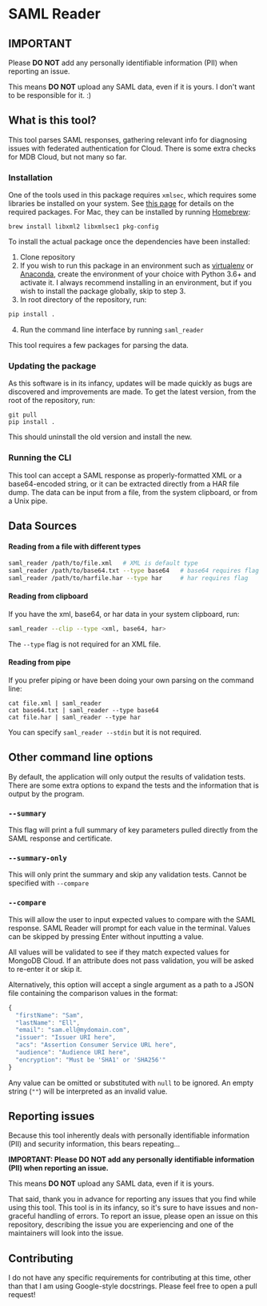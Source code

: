 # SAML Reader

## **IMPORTANT**
Please **DO NOT** add any personally identifiable information (PII) when reporting an issue.

This means **DO NOT** upload any SAML data, even if it is yours. I don't want to be responsible
for it. :)

## What is this tool?
This tool parses SAML responses, gathering relevant info for diagnosing issues with federated authentication for Cloud.
There is some extra checks for MDB Cloud, but not many so far.

### Installation

One of the tools used in this package requires `xmlsec`, which requires some libraries be installed on your system. See [this page](https://pypi.org/project/xmlsec/) for details on the required packages. For Mac, they can be installed by running [Homebrew](https://brew.sh/):

```
brew install libxml2 libxmlsec1 pkg-config
```

To install the actual package once the dependencies have been installed:

1. Clone repository
2. If you wish to run this package in an environment such as [virtualenv](https://packaging.python.org/guides/installing-using-pip-and-virtual-environments/) or [Anaconda](https://docs.conda.io/projects/conda/en/latest/user-guide/getting-started.html), create the environment of your choice with Python 3.6+ and activate it. I always recommend installing in an environment, but if you wish to install the package globally, skip to step 3.
3. In root directory of the repository, run:
```bash
pip install .
```
4. Run the command line interface by running `saml_reader`

This tool requires a few packages for parsing the data.

### Updating the package

As this software is in its infancy, updates will be made quickly as bugs are discovered and improvements are made. To get the latest version, from the root of the repository, run:

```
git pull
pip install .
```

This should uninstall the old version and install the new.

### Running the CLI

This tool can accept a SAML response as properly-formatted XML or
a base64-encoded string, or it can be extracted directly from a HAR file dump. 
The data can be input from a file, from the system clipboard,
or from a Unix pipe.

## Data Sources
#### Reading from a file with different types

```bash
saml_reader /path/to/file.xml   # XML is default type
saml_reader /path/to/base64.txt --type base64   # base64 requires flag
saml_reader /path/to/harfile.har --type har     # har requires flag
```

#### Reading from clipboard

If you have the xml, base64, or har data in your system clipboard, run:

```bash
saml_reader --clip --type <xml, base64, har>
```

The `--type` flag is not required for an XML file.

#### Reading from pipe

If you prefer piping or have been doing your own parsing on the command line:

```
cat file.xml | saml_reader
cat base64.txt | saml_reader --type base64
cat file.har | saml_reader --type har
```

You can specify `saml_reader --stdin` but it is not required. 

## Other command line options

By default, the application will only output the results of validation
tests. There are some extra options to expand the tests and the information
that is output by the program.

### `--summary`

This flag will print a full summary of key parameters pulled directly from the SAML 
response and certificate.

### `--summary-only`

This will only print the summary and skip any validation tests. Cannot be specified
with `--compare`

### `--compare`

This will allow the user to input expected values to compare with the SAML response.
SAML Reader will prompt for each value in the terminal. Values can
be skipped by pressing Enter without inputting a value.

All values will be validated to see if they match expected values for MongoDB Cloud.
If an attribute does not pass validation, you will be asked to re-enter it or skip it.

Alternatively, this option will accept a single argument as a path to a JSON file containing the
comparison values in the format:

```javascript
{
  "firstName": "Sam",
  "lastName": "Ell",
  "email": "sam.ell@mydomain.com",
  "issuer": "Issuer URI here",
  "acs": "Assertion Consumer Service URL here",
  "audience": "Audience URI here",
  "encryption": "Must be 'SHA1' or 'SHA256'"
} 
```

Any value can be omitted or substituted with `null` to be ignored. 
An empty string (`""`) will be interpreted as an invalid value.

## Reporting issues

Because this tool inherently deals with personally identifiable information (PII)
and security information, this bears repeating...

**IMPORTANT: Please DO NOT add any personally**
**identifiable information (PII) when reporting an issue.**

This means **DO NOT** upload any SAML data, even if it is yours.

That said, thank you in advance for reporting any issues that you find while using
this tool. This tool is in its infancy, so it's sure to have issues and non-graceful
handling of errors. To report an issue, please open an issue on this repository,
describing the issue you are experiencing and one of the maintainers will look into the issue.

## Contributing

I do not have any specific requirements for contributing at this time, other than
that I am using Google-style docstrings. Please feel free to open a pull request!